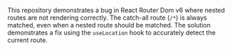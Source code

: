 This repository demonstrates a bug in React Router Dom v6 where nested routes are not rendering correctly. The catch-all route (`/*`) is always matched, even when a nested route should be matched.  The solution demonstrates a fix using the `useLocation` hook to accurately detect the current route.